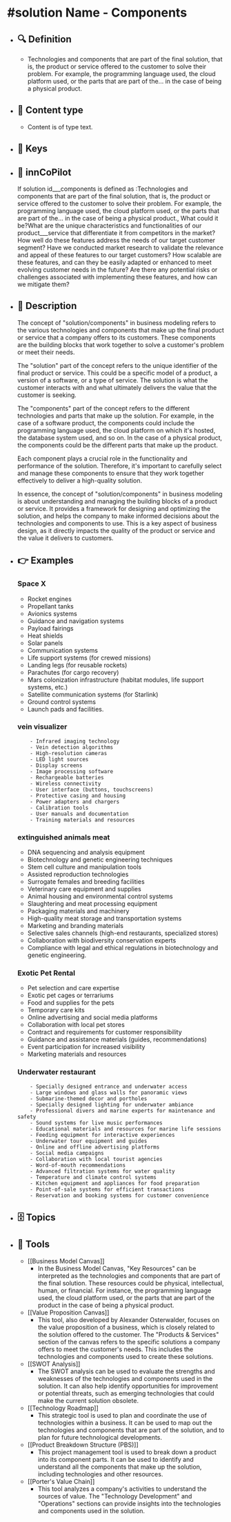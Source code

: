 # #solution Name - Components
- ## 🔍 Definition
  - Technologies and components that are part of the final solution, that is, the product or service offered to the customer to solve their problem. For example, the programming language used, the cloud platform used, or the parts that are part of the... in the case of being a physical product.
- ## 📰 Content type 
  - Content is of type text.
  
- ## 🔑 Keys
  
- ## 🤖 innCoPilot
  If solution id___components is defined as :Technologies and components that are part of the final solution, that is, the product or service offered to the customer to solve their problem. For example, the programming language used, the cloud platform used, or the parts that are part of the... in the case of being a physical product., What could it be?What are the unique characteristics and functionalities of our product___service that differentiate it from competitors in the market?
  How well do these features address the needs of our target customer segment?
  Have we conducted market research to validate the relevance and appeal of these features to our target customers?
  How scalable are these features, and can they be easily adapted or enhanced to meet evolving customer needs in the future?
  Are there any potential risks or challenges associated with implementing these features, and how can we mitigate them?
- ## 📖 Description
  The concept of "solution/components" in business modeling refers to the various technologies and components that make up the final product or service that a company offers to its customers. These components are the building blocks that work together to solve a customer's problem or meet their needs.
  
  The "solution" part of the concept refers to the unique identifier of the final product or service. This could be a specific model of a product, a version of a software, or a type of service. The solution is what the customer interacts with and what ultimately delivers the value that the customer is seeking.
  
  The "components" part of the concept refers to the different technologies and parts that make up the solution. For example, in the case of a software product, the components could include the programming language used, the cloud platform on which it's hosted, the database system used, and so on. In the case of a physical product, the components could be the different parts that make up the product.
  
  Each component plays a crucial role in the functionality and performance of the solution. Therefore, it's important to carefully select and manage these components to ensure that they work together effectively to deliver a high-quality solution.
  
  In essence, the concept of "solution/components" in business modeling is about understanding and managing the building blocks of a product or service. It provides a framework for designing and optimizing the solution, and helps the company to make informed decisions about the technologies and components to use. This is a key aspect of business design, as it directly impacts the quality of the product or service and the value it delivers to customers.
- ## 👉 Examples
  ### Space X
  - Rocket engines
  - Propellant tanks
  - Avionics systems
  - Guidance and navigation systems
  - Payload fairings
  - Heat shields
  - Solar panels
  - Communication systems
  - Life support systems (for crewed missions)
  - Landing legs (for reusable rockets)
  - Parachutes (for cargo recovery)
  - Mars colonization infrastructure (habitat modules, life support systems, etc.)
  - Satellite communication systems (for Starlink)
  - Ground control systems
  - Launch pads and facilities.
  ### vein visualizer
          - Infrared imaging technology
          - Vein detection algorithms
          - High-resolution cameras
          - LED light sources
          - Display screens
          - Image processing software
          - Rechargeable batteries
          - Wireless connectivity
          - User interface (buttons, touchscreens)
          - Protective casing and housing
          - Power adapters and chargers
          - Calibration tools
          - User manuals and documentation
          - Training materials and resources
  ### extinguished animals meat
  - DNA sequencing and analysis equipment
  - Biotechnology and genetic engineering techniques
  - Stem cell culture and manipulation tools
  - Assisted reproduction technologies
  - Surrogate females and breeding facilities
  - Veterinary care equipment and supplies
  - Animal housing and environmental control systems
  - Slaughtering and meat processing equipment
  - Packaging materials and machinery
  - High-quality meat storage and transportation systems
  - Marketing and branding materials
  - Selective sales channels (high-end restaurants, specialized stores)
  - Collaboration with biodiversity conservation experts
  - Compliance with legal and ethical regulations in biotechnology and genetic engineering.
  ### Exotic Pet Rental
  - Pet selection and care expertise
  - Exotic pet cages or terrariums
  - Food and supplies for the pets
  - Temporary care kits
  - Online advertising and social media platforms
  - Collaboration with local pet stores
  - Contract and requirements for customer responsibility
  - Guidance and assistance materials (guides, recommendations)
  - Event participation for increased visibility
  - Marketing materials and resources
  ### Underwater restaurant
          - Specially designed entrance and underwater access
          - Large windows and glass walls for panoramic views
          - Submarine-themed decor and portholes
          - Specially designed lighting for underwater ambiance
          - Professional divers and marine experts for maintenance and safety
          - Sound systems for live music performances
          - Educational materials and resources for marine life sessions
          - Feeding equipment for interactive experiences
          - Underwater tour equipment and guides
          - Online and offline advertising platforms
          - Social media campaigns
          - Collaboration with local tourist agencies
          - Word-of-mouth recommendations
          - Advanced filtration systems for water quality
          - Temperature and climate control systems
          - Kitchen equipment and appliances for food preparation
          - Point-of-sale systems for efficient transactions
          - Reservation and booking systems for customer convenience
- ## 🗄️ Topics
  
- ## 🧰 Tools
  - [[Business Model Canvas]]
    - In the Business Model Canvas, "Key Resources" can be interpreted as the technologies and components that are part of the final solution. These resources could be physical, intellectual, human, or financial. For instance, the programming language used, the cloud platform used, or the parts that are part of the product in the case of being a physical product.
  - [[Value Proposition Canvas]]
    - This tool, also developed by Alexander Osterwalder, focuses on the value proposition of a business, which is closely related to the solution offered to the customer. The "Products & Services" section of the canvas refers to the specific solutions a company offers to meet the customer's needs. This includes the technologies and components used to create these solutions.
  - [[SWOT Analysis]]
    - The SWOT analysis can be used to evaluate the strengths and weaknesses of the technologies and components used in the solution. It can also help identify opportunities for improvement or potential threats, such as emerging technologies that could make the current solution obsolete.
  - [[Technology Roadmap]]
    - This strategic tool is used to plan and coordinate the use of technologies within a business. It can be used to map out the technologies and components that are part of the solution, and to plan for future technological developments.
  - [[Product Breakdown Structure (PBS)]]
    - This project management tool is used to break down a product into its component parts. It can be used to identify and understand all the components that make up the solution, including technologies and other resources.
  - [[Porter's Value Chain]]
    - This tool analyzes a company's activities to understand the sources of value. The "Technology Development" and "Operations" sections can provide insights into the technologies and components used in the solution.
